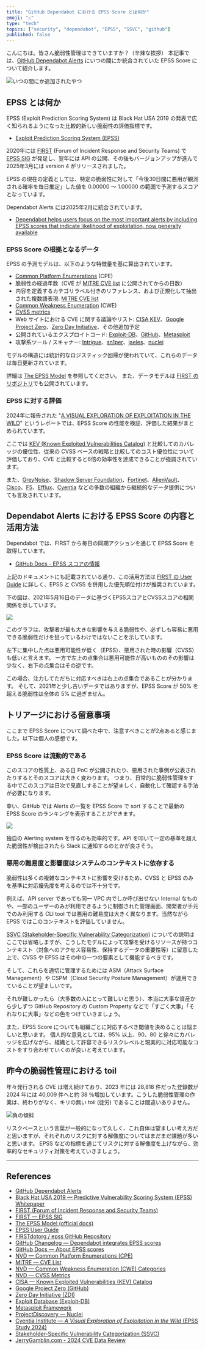 ```yaml
---
title: "GitHub Dependabot における EPSS Score とは何か"
emoji: "⚠️"
type: "tech"
topics: ["security", "dependabot", "EPSS", "SSVC", "github"]
published: false
---
```


こんにちは。皆さん脆弱性管理はできていますか？（辛辣な挨拶）
本記事では、[GitHub Dependabot Alerts](https://docs.github.com/ja/code-security/dependabot/dependabot-alerts) にいつの間にか統合されていた EPSS Score について紹介します。

![いつの間にか追加されたやつ](https://storage.googleapis.com/zenn-user-upload/ea24712a7b9f-20250712.png)

## EPSS とは何か

EPSS (Exploit Prediction Scoring System) は Black Hat USA 2019 の発表で広く知られるようになった比較的新しい脆弱性の評価指標です。
- [Exploit Prediction Scoring System (EPSS)](https://i.blackhat.com/USA-19/Thursday/us-19-Roytman-Predictive-Vulnerability-Scoring-System-wp.pdf)

2020年には [FIRST](https://www.first.org/) (Forum of Incident Response and Security Teams) で [EPSS SIG](https://portal.first.org/g/epss-sig) が発足し、翌年には API の公開、その後もバージョンアップが進んで2025年3月には version 4 がリリースされました。

EPSS の現在の定義としては、特定の脆弱性に対して「今後30日間に悪用が観測される確率を毎日推定」した値を 0.00000 〜 1.00000 の範囲で予測するスコアとなっています。

Dependabot Alerts には2025年2月に統合されています。
- [Dependabot helps users focus on the most important alerts by including EPSS scores that indicate likelihood of exploitation, now generally available](https://github.blog/changelog/2025-02-19-dependabot-helps-users-focus-on-the-most-important-alerts-by-including-epss-scores-that-indicate-likelihood-of-exploitation-now-generally-available/)

### EPSS Score の根拠となるデータ

EPSS の予測モデルは、以下のような特徴量を基に算出されています。

- [Common Platform Enumerations](https://nvd.nist.gov/products/cpe) (CPE)
- 脆弱性の経過年数（CVE が [MITRE CVE list](https://cve.mitre.org/cve/search_cve_list.html) に公開されてからの日数）
- 内容を定義するカテゴリラベル付きのリファレンス、および正規化して抽出された複数語表現: [MITRE CVE list](https://cve.mitre.org/cve/search_cve_list.html)
- [Common Weakness Enumeration](https://nvd.nist.gov/vuln/categories) (CWE)
- [CVSS metrics](https://nvd.nist.gov/vuln-metrics/cvss)
- Web サイトにおける CVE に関する議論やリスト: [CISA KEV](https://www.cisa.gov/known-exploited-vulnerabilities-catalog)、[Google Project Zero](https://github.com/googleprojectzero)、[Zero Day Initiative](https://www.zerodayinitiative.com/)、その他追加予定
- 公開されているエクスプロイトコード: [Exploit-DB](https://www.exploit-db.com/)、[GitHub](https://github.com/)、[Metasploit](https://www.metasploit.com/)
- 攻撃系ツール / スキャナー: [Intrigue](https://github.com/intrigueio/)、[sn1per](https://github.com/1N3/Sn1per)、[jaeles](https://github.com/jaeles-project/jaeles)、[nuclei](https://docs.projectdiscovery.io/tools/nuclei/overview)

モデルの構造には統計的なロジスティック回帰が使われていて、これらのデータは毎日更新されています。

詳細は [The EPSS Model](https://www.first.org/epss/model) を参照してください。
また、データモデルは [FIRST のリポジトリ](https://github.com/FIRSTdotorg/epss/tree/main/notebooks/jupyter)でも公開されています。

### EPSS に対する評価

2024年に報告された "[A VISUAL EXPLORATION OF EXPLOITATION IN THE WILD](https://www.cyentia.com/epss-study/)" というレポートでは、EPSS Score の性能を検証、評価した結果がまとめられています。

ここでは [KEV (Known Exploited Vulnerabilities Catalog)](https://www.cisa.gov/known-exploited-vulnerabilities-catalog) と比較してのカバレッジの優位性、従来の CVSS ベースの戦略と比較してのコスト優位性について評価しており、CVE と比較すると6倍の効率性を達成できることが強調されています。

また、[GreyNoise](https://www.greynoise.io/)、[Shadow Server Foundation](https://www.shadowserver.org/)、[Fortinet](https://www.fortinet.com/jp)、[AlienVault](https://otx.alienvault.com/)、[Cisco](https://www.cisco.com/)、[F5](https://www.f5.com/)、[Efflux](https://efflux.io/)、[Cyentia](https://www.cyentia.com/) などの多数の組織から継続的なデータ提供についても言及されています。

## Dependabot Alerts における EPSS Score の内容と活用方法

Dependabot では、FIRST から毎日の同期アクションを通じて EPSS Score を取得しています。

- [GitHub Docs - EPSS スコアの情報](https://docs.github.com/ja/enterprise-cloud@latest/code-security/security-advisories/working-with-global-security-advisories-from-the-github-advisory-database/about-the-github-advisory-database?learn=security_advisories&learnProduct=code-security#about-epss-scores)

上記のドキュメントにも記載されている通り、この活用方法は [FIRST の User Guide](https://www.first.org/epss/user-guide) に詳しく、EPSS と CVSS を併用した優先順位付けが推奨されています。

下の図は、2021年5月16日のデータに基づくEPSSスコアとCVSSスコアの相関関係を示しています。

![](https://storage.googleapis.com/zenn-user-upload/b185c5fbf807-20250712.png)

このグラフは、攻撃者が最も大きな影響を与える脆弱性や、必ずしも容易に悪用できる脆弱性だけを狙っているわけではないことを示しています。

左下に集中した点は悪用可能性が低く（EPSS）、悪用された時の影響（CVSS）も低いと言えます。
一方で左上の点集合は悪用可能性が高いもののその影響は少なく、右下の点集合はその逆です。

この場合、注力してただちに対応すべきは右上の点集合であることが分かります。
そして、2021年と少し古いデータではありますが、EPSS Score が 50% を超える脆弱性は全体の 5% に過ぎません。

## トリアージにおける留意事項

ここまで EPSS Score について調べた中で、注意すべきことが2点あると感じました。以下は個人の感想です。

### EPSS Score は流動的である

このスコアの性質上、ある日 PoC が公開されたり、悪用された事例が公表されたりするとそのスコアは大きく変わります。
つまり、日常的に脆弱性管理をする中でこのスコアは日次で見直しすることが望ましく、自動化して確認する手法が必要になります。

幸い、GitHub では Alerts の一覧を EPSS Score で sort することで最新の EPSS Score のランキングを表示することができます。

![](https://storage.googleapis.com/zenn-user-upload/67f110f97406-20250712.png)

独自の Alerting system を作るのも効率的です。API を叩いて一定の基準を超えた脆弱性が検出されたら Slack に通知するのとかが良さそう。

### 悪用の難易度と影響度はシステムのコンテキストに依存する

脆弱性は多くの複雑なコンテキストに影響を受けるため、CVSS と EPSS のみを基準に対応優先度を考えるのでは不十分です。

例えば、API server であっても同一 VPC 内でしか呼び出せない Internal なものや、一部のユーザーのみが利用できるように制御された管理画面、開発者が手元でのみ利用する CLI tool では悪用の難易度は大きく異なります。当然ながら EPSS ではこのコンテキストを評価していません。

[SSVC (Stakeholder-Specific Vulnerability Categorization)](https://www.cisa.gov/stakeholder-specific-vulnerability-categorization-ssvc) についての説明はここでは省略しますが、こうしたモデルによって攻撃を受けるリソースが持つコンテキスト（対象へのアクセス容易性、保持するデータの重要性等）に留意した上で、CVSS や EPSS はその中の一つの要素として機能するべきです。

そして、これらを適切に管理するためには ASM（Attack Surface Management）や CSPM（Cloud Security Posture Management）が運用できていることが望ましいです。

それが難しかったら（大多数の人にとって難しいと思う）、本当に大事な資産から少しずつ GitHub Repository の Custom Property などで「すごく大事」「それなりに大事」などの色をつけていきましょう。

また、EPSS Score についても組織ごとに対応するべき閾値を決めることは悩ましいと思います。
個人的な意見としては、95% 以上、90、80 と徐々にカバレッジを広げながら、組織として許容できるリスクレベルと現実的に対応可能なコストをすり合わせていくのが良いと考えています。

## 昨今の脆弱性管理における toil

年々発行される CVE は増え続けており、2023 年には 28,818 件だった登録数が 2024 年には 40,009 件へと約 38 ％増加しています。こうした脆弱性管理の作業は、終わりがなく、キリの無い toil (徒労) であることは間違いありません。

![負の傾斜](https://storage.googleapis.com/zenn-user-upload/bfc2f4a52b03-20250713.png)

リスクベースという言葉が一般的になって久しく、これ自体は望ましい考え方だと思いますが、それぞれのリスクに対する解像度についてはまだまだ課題が多いと思います。
EPSS などの指標を通じてリスクに対する解像度を上げながら、効率的なセキュリティ対策を考えていきましょう。

---

## References

- [GitHub Dependabot Alerts](https://docs.github.com/ja/code-security/dependabot/dependabot-alerts)
- [Black Hat USA 2019 — Predictive Vulnerability Scoring System (EPSS) Whitepaper](https://i.blackhat.com/USA-19/Thursday/us-19-Roytman-Predictive-Vulnerability-Scoring-System-wp.pdf)
- [FIRST (Forum of Incident Response and Security Teams)](https://www.first.org/)
- [FIRST — EPSS SIG](https://portal.first.org/g/epss-sig)
- [The EPSS Model (official docs)](https://www.first.org/epss/model)
- [EPSS User Guide](https://www.first.org/epss/user-guide)
- [FIRSTdotorg / epss GitHub Repository](https://github.com/FIRSTdotorg/epss)
- [GitHub Changelog — Dependabot integrates EPSS scores](https://github.blog/changelog/2025-02-19-dependabot-helps-users-focus-on-the-most-important-alerts-by-including-epss-scores-that-indicate-likelihood-of-exploitation-now-generally-available/)
- [GitHub Docs — About EPSS scores](https://docs.github.com/ja/enterprise-cloud@latest/code-security/security-advisories/working-with-global-security-advisories-from-the-github-advisory-database/about-the-github-advisory-database#about-epss-scores)
- [NVD — Common Platform Enumerations (CPE)](https://nvd.nist.gov/products/cpe)
- [MITRE — CVE List](https://cve.mitre.org/cve/search_cve_list.html)
- [NVD — Common Weakness Enumeration (CWE) Categories](https://nvd.nist.gov/vuln/categories)
- [NVD — CVSS Metrics](https://nvd.nist.gov/vuln-metrics/cvss)
- [CISA — Known Exploited Vulnerabilities (KEV) Catalog](https://www.cisa.gov/known-exploited-vulnerabilities-catalog)
- [Google Project Zero (GitHub)](https://github.com/googleprojectzero)
- [Zero Day Initiative (ZDI)](https://www.zerodayinitiative.com/)
- [Exploit Database (Exploit-DB)](https://www.exploit-db.com/)
- [Metasploit Framework](https://www.metasploit.com/)
- [ProjectDiscovery — Nuclei](https://docs.projectdiscovery.io/tools/nuclei/overview)
- [Cyentia Institute — *A Visual Exploration of Exploitation in the Wild* (EPSS Study 2024)](https://www.cyentia.com/epss-study/)
- [Stakeholder-Specific Vulnerability Categorization (SSVC)](https://cisa.gov/stakeholder-specific-vulnerability-categorization-ssvc)
- [JerryGamblin.com - 2024 CVE Data Review](https://jerrygamblin.com/2025/01/05/2024-cve-data-review/)
